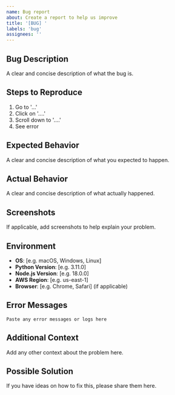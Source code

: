 ```yaml
---
name: Bug report
about: Create a report to help us improve
title: '[BUG] '
labels: 'bug'
assignees: ''
---
```


## Bug Description
A clear and concise description of what the bug is.

## Steps to Reproduce
1. Go to '...'
2. Click on '....'
3. Scroll down to '....'
4. See error

## Expected Behavior
A clear and concise description of what you expected to happen.

## Actual Behavior
A clear and concise description of what actually happened.

## Screenshots
If applicable, add screenshots to help explain your problem.

## Environment
- **OS**: [e.g. macOS, Windows, Linux]
- **Python Version**: [e.g. 3.11.0]
- **Node.js Version**: [e.g. 18.0.0]
- **AWS Region**: [e.g. us-east-1]
- **Browser**: [e.g. Chrome, Safari] (if applicable)

## Error Messages
```
Paste any error messages or logs here
```

## Additional Context
Add any other context about the problem here.

## Possible Solution
If you have ideas on how to fix this, please share them here.
